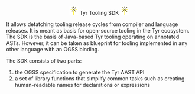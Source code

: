 <p align="center">
  <img src="logoSmall.png" width="24">
  Tyr Tooling SDK
  <img src="logoSmall.png" width="24">
</p>

It allows detatching tooling release cycles from compiler and language releases.
It is meant as basis for open-source tooling in the Tyr ecosystem.
The SDK is the basis of Java-based Tyr tooling operating on annotated ASTs.
However, it can be taken as blueprint for tooling implemented in any other language with an OGSS binding.

The SDK consists of two parts:
1. the OGSS specification to generate the Tyr AAST API
2. a set of library functions that simplify common tasks such as creating human-readable names for declarations or expressions
